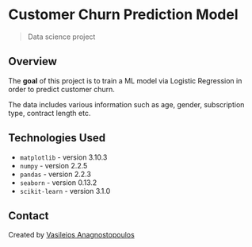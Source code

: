 # Customer Churn Prediction Model

> Data science project


## Overview
The **goal** of this project is to train a ML model via Logistic Regression in order to predict customer churn.

The data includes various information such as age, gender, subscription type, contract length etc.

## Technologies Used
- `matplotlib` - version 3.10.3
- `numpy` - version 2.2.5
- `pandas` - version 2.2.3
- `seaborn` - version 0.13.2
- `scikit-learn` - version 3.1.0

## Contact
Created by [Vasileios Anagnostopoulos](https://www.linkedin.com/in/vasileios-anagnostopoulos-840596151/)

